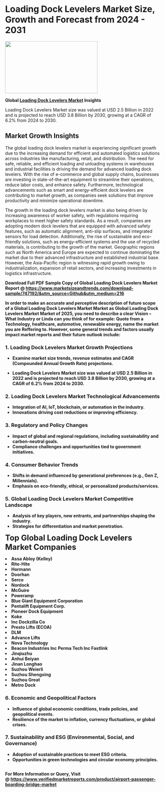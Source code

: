 <H1>Loading Dock Levelers Market Size, Growth and Forecast from 2024 - 2031</H1><img class="aligncenter size-medium wp-image-584254" src="https://thirdeyenews.in/wp-content/uploads/2024/09/Global-Market-Research-300x168.jpeg" alt="" width="300" height="168" /><p><strong>Global&nbsp;<a href="https://www.marketsizeandtrends.com/download-sample/747192/&amp;utm_source=Github&utm_medium=216">Loading Dock Levelers Market</a> Insights</strong></p><p>Loading Dock Levelers Market size was valued at USD 2.5 Billion in 2022 and is projected to reach USD 3.8 Billion by 2030, growing at a CAGR of 6.2% from 2024 to 2030.</p><p><h2>Market Growth Insights</h2> <p>The global loading dock levelers market is experiencing significant growth due to the increasing demand for efficient and automated logistics solutions across industries like manufacturing, retail, and distribution. The need for safe, reliable, and efficient loading and unloading systems in warehouses and industrial facilities is driving the demand for advanced loading dock levelers. With the rise of e-commerce and global supply chains, businesses are investing in state-of-the-art equipment to streamline their operations, reduce labor costs, and enhance safety. Furthermore, technological advancements such as smart and energy-efficient dock levelers are contributing to market growth, as companies seek solutions that improve productivity and minimize operational downtime.</p> <p><strong></strong></p> <p>The growth in the loading dock levelers market is also being driven by increasing awareness of worker safety, with regulations requiring workplaces to meet higher safety standards. As a result, companies are adopting modern dock levelers that are equipped with advanced safety features, such as automatic alignment, anti-slip surfaces, and integrated sensors for load detection. Additionally, the rise of sustainable and eco-friendly solutions, such as energy-efficient systems and the use of recycled materials, is contributing to the growth of the market. Geographic regions such as North America and Europe are expected to continue dominating the market due to their advanced infrastructure and established industrial base. However, the Asia-Pacific region is witnessing rapid growth owing to industrialization, expansion of retail sectors, and increasing investments in logistics infrastructure. <p><strong></p><p><span class=""><strong>Download Full PDF Sample Copy of Global Loading Dock Levelers Market Report</strong> @ <a href="https://www.marketsizeandtrends.com/download-sample/747192/&amp;utm_source=Github&utm_medium=216" target="_blank">https://www.marketsizeandtrends.com/download-sample/747192/&amp;utm_source=Github&utm_medium=216</a></span></p><p>In order to make an accurate and perceptive description of future scope of a Global&nbsp;Loading Dock Levelers Market Market as Global&nbsp;Loading Dock Levelers Market Market of 2025, you need to describe a clear Vision &ndash; What Industry or Linda can you think of for example: Quote from a Technology, healthcare, automotive, renewable energy, name the market you are Reffering to. However, some general trends and factors usually impact market reports and their future outlook include:</p><h3>1.&nbsp;<strong>Loading Dock Levelers Market Growth Projections</strong></h3><ul><li>Examine market size trends, revenue estimates and CAGR (Compounded Annual Growth Rate) projections.</li><li><p>Loading Dock Levelers Market size was valued at USD 2.5 Billion in 2022 and is projected to reach USD 3.8 Billion by 2030, growing at a CAGR of 6.2% from 2024 to 2030.</p></li></ul><h3>2.&nbsp;<strong>Loading Dock Levelers Market Technological Advancements</strong></h3><ul><li>Integration of AI, IoT, blockchain, or automation in the industry.</li><li>Innovations driving cost reductions or improving efficiency.</li></ul><h3>3.&nbsp;<strong>Regulatory and Policy Changes</strong></h3><ul><li>Impact of global and regional regulations, including sustainability and carbon-neutral goals.</li><li>Compliance challenges and opportunities tied to government initiatives.</li></ul><h3>4.&nbsp;<strong>Consumer Behavior Trends</strong></h3><ul><li>Shifts in demand influenced by generational preferences (e.g., Gen Z, Millennials).</li><li>Emphasis on eco-friendly, ethical, or personalized products/services.</li></ul><h3>5.&nbsp;<strong>Global Loading Dock Levelers Market Competitive Landscape</strong></h3><ul><li>Analysis of key players, new entrants, and partnerships shaping the industry.</li><li>Strategies for differentiation and market penetration.</li></ul><p data-pm-slice="1 1 []"><span style="color: inherit; font-family: inherit; font-size: 25px;">Top Global Loading Dock Levelers Market Companies</span></p><div class="" data-test-id=""><p><li>Assa Abloy (Kelley)</li><li> Rite-Hite</li><li> Hormann</li><li> Doorhan</li><li> Serco</li><li> Nordock</li><li> McGuire</li><li> Poweramp</li><li> Blue Giant Equipment Corporation</li><li> Pentalift Equipment Corp.</li><li> Pioneer Dock Equipment</li><li> Koke</li><li> Inc Dockzilla Co</li><li> Presto Lifts (ECOA)</li><li> DLM</li><li> Advance Lifts</li><li> Nova Technology</li><li> Beacon Industries Inc Perma Tech Inc Fastlink</li><li> Jinqiuzhu</li><li> Anhui Beiyan</li><li> Jinan Longhao</li><li> Suzhou Weierli</li><li> Suzhou Shengxing</li><li> Suzhou Great</li><li> Metro Dock</li></p></div><h3>6.&nbsp;<strong>Economic and Geopolitical Factors</strong></h3><ul><li>Influence of global economic conditions, trade policies, and geopolitical events.</li><li>Resilience of the market to inflation, currency fluctuations, or global crises.</li></ul><h3>7.&nbsp;<strong>Sustainability and ESG (Environmental, Social, and Governance)</strong></h3><ul><li>Adoption of sustainable practices to meet ESG criteria.</li><li>Opportunities in green technologies and circular economy principles.</li></ul><h2><strong style="font-size: 14px;">For More Information or Query, Visit @&nbsp;</strong><a style="background-color: #ffffff; font-size: 14px;" href="https://www.marketsizeandtrends.com/report/loading-dock-levelers-market/" target="_blank">https://www.verifiedmarketreports.com/product/airport-passenger-boarding-bridge-market</a></h2>
